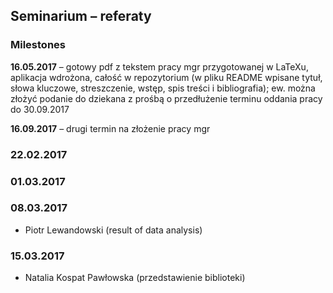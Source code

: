 ## Seminarium – referaty

### Milestones

**16.05.2017** – gotowy pdf z tekstem pracy mgr przygotowanej w LaTeXu, aplikacja wdrożona, całość w repozytorium (w pliku README wpisane tytuł, słowa kluczowe, streszczenie, wstęp, spis treści i bibliografia); ew. można złożyć podanie do dziekana z prośbą o przedłużenie terminu oddania pracy do 30.09.2017

**16.09.2017** – drugi termin na złożenie pracy mgr

### 22.02.2017



### 01.03.2017



### 08.03.2017
- Piotr Lewandowski (result of data analysis)



### 15.03.2017
- Natalia Kospat Pawłowska (przedstawienie biblioteki)
